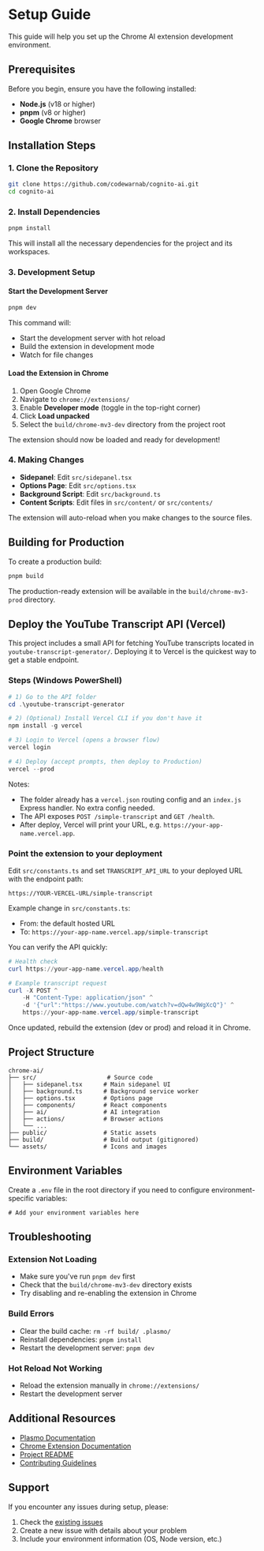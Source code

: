 # Setup Guide

This guide will help you set up the Chrome AI extension development environment.

## Prerequisites

Before you begin, ensure you have the following installed:

- **Node.js** (v18 or higher)
- **pnpm** (v8 or higher)
- **Google Chrome** browser

## Installation Steps

### 1. Clone the Repository

```bash
git clone https://github.com/codewarnab/cognito-ai.git
cd cognito-ai
```

### 2. Install Dependencies

```bash
pnpm install
```

This will install all the necessary dependencies for the project and its workspaces.

### 3. Development Setup

#### Start the Development Server

```bash
pnpm dev
```

This command will:
- Start the development server with hot reload
- Build the extension in development mode
- Watch for file changes

#### Load the Extension in Chrome

1. Open Google Chrome
2. Navigate to `chrome://extensions/`
3. Enable **Developer mode** (toggle in the top-right corner)
4. Click **Load unpacked**
5. Select the `build/chrome-mv3-dev` directory from the project root

The extension should now be loaded and ready for development!

### 4. Making Changes

- **Sidepanel**: Edit `src/sidepanel.tsx`
- **Options Page**: Edit `src/options.tsx`
- **Background Script**: Edit `src/background.ts`
- **Content Scripts**: Edit files in `src/content/` or `src/contents/`

The extension will auto-reload when you make changes to the source files.

## Building for Production

To create a production build:

```bash
pnpm build
```

The production-ready extension will be available in the `build/chrome-mv3-prod` directory.

## Deploy the YouTube Transcript API (Vercel)

This project includes a small API for fetching YouTube transcripts located in `youtube-transcript-generator/`. Deploying it to Vercel is the quickest way to get a stable endpoint.

### Steps (Windows PowerShell)

```powershell
# 1) Go to the API folder
cd .\youtube-transcript-generator

# 2) (Optional) Install Vercel CLI if you don't have it
npm install -g vercel

# 3) Login to Vercel (opens a browser flow)
vercel login

# 4) Deploy (accept prompts, then deploy to Production)
vercel --prod
```

Notes:
- The folder already has a `vercel.json` routing config and an `index.js` Express handler. No extra config needed.
- The API exposes `POST /simple-transcript` and `GET /health`.
- After deploy, Vercel will print your URL, e.g. `https://your-app-name.vercel.app`.

### Point the extension to your deployment

Edit `src/constants.ts` and set `TRANSCRIPT_API_URL` to your deployed URL with the endpoint path:

```
https://YOUR-VERCEL-URL/simple-transcript
```

Example change in `src/constants.ts`:
- From: the default hosted URL
- To: `https://your-app-name.vercel.app/simple-transcript`

You can verify the API quickly:

```powershell
# Health check
curl https://your-app-name.vercel.app/health

# Example transcript request
curl -X POST ^
	-H "Content-Type: application/json" ^
	-d '{"url":"https://www.youtube.com/watch?v=dQw4w9WgXcQ"}' ^
	https://your-app-name.vercel.app/simple-transcript
```

Once updated, rebuild the extension (dev or prod) and reload it in Chrome.

## Project Structure

```
chrome-ai/
├── src/                    # Source code
│   ├── sidepanel.tsx      # Main sidepanel UI
│   ├── background.ts      # Background service worker
│   ├── options.tsx        # Options page
│   ├── components/        # React components
│   ├── ai/                # AI integration
│   ├── actions/           # Browser actions
│   └── ...
├── public/                # Static assets
├── build/                 # Build output (gitignored)
└── assets/                # Icons and images
```

## Environment Variables

Create a `.env` file in the root directory if you need to configure environment-specific variables:

```env
# Add your environment variables here
```

## Troubleshooting

### Extension Not Loading

- Make sure you've run `pnpm dev` first
- Check that the `build/chrome-mv3-dev` directory exists
- Try disabling and re-enabling the extension in Chrome

### Build Errors

- Clear the build cache: `rm -rf build/ .plasmo/`
- Reinstall dependencies: `pnpm install`
- Restart the development server: `pnpm dev`

### Hot Reload Not Working

- Reload the extension manually in `chrome://extensions/`
- Restart the development server

## Additional Resources

- [Plasmo Documentation](https://docs.plasmo.com/)
- [Chrome Extension Documentation](https://developer.chrome.com/docs/extensions/)
- [Project README](./README.md)
- [Contributing Guidelines](./CONTRIBUTING.md)

## Support

If you encounter any issues during setup, please:
1. Check the [existing issues](https://github.com/codewarnab/cognito-ai/issues)
2. Create a new issue with details about your problem
3. Include your environment information (OS, Node version, etc.)

